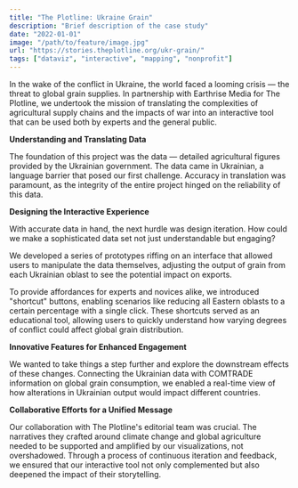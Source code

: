 ```yaml
---
title: "The Plotline: Ukraine Grain"
description: "Brief description of the case study"
date: "2022-01-01"
image: "/path/to/feature/image.jpg"
url: "https://stories.theplotline.org/ukr-grain/"
tags: ["dataviz", "interactive", "mapping", "nonprofit"]
--- 
```


In the wake of the conflict in Ukraine, the world faced a looming crisis — the threat to global grain supplies. In partnership with Earthrise Media for The Plotline, we undertook the mission of translating the complexities of agricultural supply chains and the impacts of war into an interactive tool that can be used both by experts and the general public.

**Understanding and Translating Data**

The foundation of this project was the data — detailed agricultural figures provided by the Ukrainian government. The data came in Ukrainian, a language barrier that posed our first challenge. Accuracy in translation was paramount, as the integrity of the entire project hinged on the reliability of this data.

**Designing the Interactive Experience**

With accurate data in hand, the next hurdle was design iteration. How could we make a sophisticated data set not just understandable but engaging? 

We developed a series of prototypes riffing on an interface that allowed users to manipulate the data themselves, adjusting the output of grain from each Ukrainian oblast to see the potential impact on exports. 

To provide affordances for experts and novices alike, we introduced "shortcut" buttons, enabling scenarios like reducing all Eastern oblasts to a certain percentage with a single click. These shortcuts served as an educational tool, allowing users to quickly understand how varying degrees of conflict could affect global grain distribution.

**Innovative Features for Enhanced Engagement**

We wanted to take things a step further and explore the downstream effects of these changes. Connecting the Ukrainian data with COMTRADE information on global grain consumption, we enabled a real-time view of how alterations in Ukrainian output would impact different countries.

**Collaborative Efforts for a Unified Message**

Our collaboration with The Plotline's editorial team was crucial. The narratives they crafted around climate change and global agriculture needed to be supported and amplified by our visualizations, not overshadowed. Through a process of continuous iteration and feedback, we ensured that our interactive tool not only complemented but also deepened the impact of their storytelling.